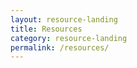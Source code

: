 ```yaml
---
layout: resource-landing
title: Resources
category: resource-landing
permalink: /resources/
---
```

